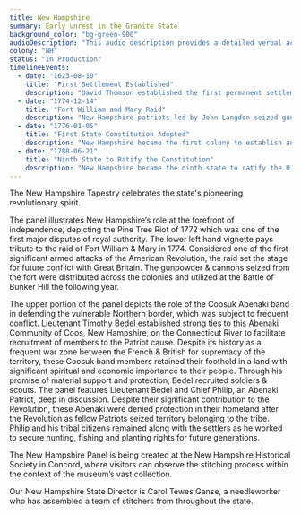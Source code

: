 ```yaml
---
title: New Hampshire
summary: Early unrest in the Granite State
background_color: "bg-green-900"
audioDescription: "This audio description provides a detailed verbal account of the New Hampshire Tapestry, which depicts the state's colonial settlements, revolutionary activities, and its iconic White Mountains landscape."
colony: "NH"
status: "In Production"
timelineEvents:
  - date: "1623-08-10"
    title: "First Settlement Established"
    description: "David Thomson established the first permanent settlement in New Hampshire at what is now Rye, initially as a fishing colony."
  - date: "1774-12-14"
    title: "Fort William and Mary Raid"
    description: "New Hampshire patriots led by John Langdon seized gunpowder and weapons from Fort William and Mary in Portsmouth Harbor, in one of the first acts of armed resistance against British authority."
  - date: "1776-01-05"
    title: "First State Constitution Adopted"
    description: "New Hampshire became the first colony to establish an independent government and adopt its own state constitution, six months before the Declaration of Independence."
  - date: "1788-06-21"
    title: "Ninth State to Ratify the Constitution"
    description: "New Hampshire became the ninth state to ratify the U.S. Constitution, providing the necessary majority to officially establish the United States government under the Constitution."
---
```


The New Hampshire Tapestry celebrates the state's pioneering
revolutionary spirit.

The panel illustrates New Hampshire’s role at the forefront of
independence, depicting the Pine Tree Riot of 1772 which was one of the
first major disputes of royal authority. The lower left hand vignette
pays tribute to the raid of Fort William & Mary in 1774. Considered one
of the first significant armed attacks of the American Revolution, the
raid set the stage for future conflict with Great Britain. The
gunpowder & cannons seized from the fort were distributed across the
colonies and utilized at the Battle of Bunker Hill the following year.

The upper portion of the panel depicts the role of the Coosuk Abenaki band in defending the vulnerable Northern border, which was subject to frequent conflict. Lieutenant Timothy Bedel established strong ties to this Abenaki Community of Coos, New Hampshire, on the Connecticut River to facilitate recruitment of members to the Patriot cause. Despite its history as a frequent war zone between the French & British for supremacy of the territory, these Coosuk band members retained their foothold in a land with significant spiritual and economic importance to their people. Through his promise of material support and protection, Bedel recruited soldiers & scouts. The panel features Lieutenant Bedel and Chief Philip, an Abenaki Patriot, deep in discussion. Despite their significant contribution to the Revolution, these Abenaki were denied protection in their homeland after the Revolution as fellow Patriots seized territory belonging to the tribe. Philip and his tribal citizens remained along with the settlers as he worked to secure hunting, fishing and planting rights for future generations.

The New Hampshire Panel is being created at the New Hampshire
Historical Society in Concord, where visitors can observe the stitching
process within the context of the museum’s vast collection.

Our New Hampshire State Director is Carol Tewes Ganse, a needleworker
who has assembled a team of stitchers from throughout the state.
